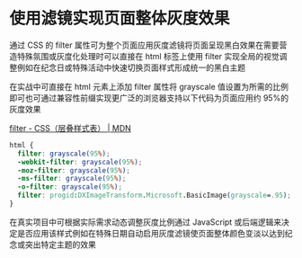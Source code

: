 # 使用滤镜实现页面整体灰度效果

通过 CSS 的 filter 属性可为整个页面应用灰度滤镜将页面呈现黑白效果在需要营造特殊氛围或灰度化处理时可以直接在 html 标签上使用 filter 实现全局的视觉调整例如在纪念日或特殊活动中快速切换页面样式形成统一的黑白主题

在实战中可直接在 html 元素上添加 filter 属性将 grayscale 值设置为所需的比例即可也可通过兼容性前缀实现更广泛的浏览器支持以下代码为页面应用约 95%的灰度效果

[filter - CSS（层叠样式表） | MDN](https://developer.mozilla.org/zh-CN/docs/Web/CSS/filter)

```css
html {
  filter: grayscale(95%);
  -webkit-filter: grayscale(95%);
  -moz-filter: grayscale(95%);
  -ms-filter: grayscale(95%);
  -o-filter: grayscale(95%);
  filter: progid:DXImageTransform.Microsoft.BasicImage(grayscale=.95);
}
```

在真实项目中可根据实际需求动态调整灰度比例通过 JavaScript 或后端逻辑来决定是否应用该样式例如在特殊日期自动启用灰度滤镜使页面整体颜色变淡以达到纪念或突出特定主题的效果
